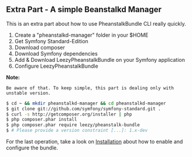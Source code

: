 ## Extra Part - A simple Beanstalkd Manager

This is an extra part about how to use PheanstalkBundle CLI really quickly.

1. Create a "pheanstalkd-manager" folder in your $HOME
2. Get Symfony Standard-Edition
3. Download composer
4. Download Symfony dependencies
5. Add & Download LeezyPheanstalkBundle on your Symfony application
6. Configure LeezyPheanstalkBundle

**Note:**

```
Be aware of that. To keep simple, this part is dealing only with unstable version.
```


``` bash
$ cd ~ && mkdir pheanstalkd-manager && cd pheanstalkd-manager    
$ git clone git://github.com/symfony/symfony-standard.git .
$ curl -s http://getcomposer.org/installer | php
$ php composer.phar install
$ php composer.phar require leezy/pheanstalk-bundle
$ # Please provide a version constraint [...]: 1.x-dev
```

For the last operation, take a look on [Installation](https://github.com/armetiz/LeezyPheanstalkBundle/tree/2.1.3/Resources/doc/1-installation.md) about how to enable and configure the bundle.

